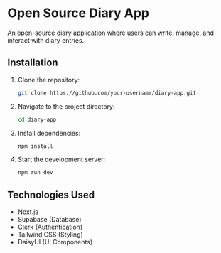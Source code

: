 # Open Source Diary App

An open-source diary application where users can write, manage, and interact with diary entries.

## Installation

1. Clone the repository:
   ```sh
   git clone https://github.com/your-username/diary-app.git
   ```
2. Navigate to the project directory:
   ```sh
   cd diary-app
   ```
3. Install dependencies:
   ```sh
   npm install
   ```
4. Start the development server:
   ```sh
   npm run dev
   ```

## Technologies Used

- Next.js
- Supabase (Database)
- Clerk (Authentication)
- Tailwind CSS (Styling)
- DaisyUI (UI Components)
